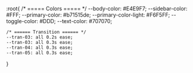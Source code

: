
:root{
    /* ===== Colors ===== */
    --body-color: #E4E9F7;
    --sidebar-color: #FFF;
    --primary-color: #b71515de;
    --primary-color-light: #F6F5FF;
    --toggle-color: #DDD;
    --text-color: #707070;

    /* ====== Transition ====== */
    --tran-03: all 0.2s ease;
    --tran-03: all 0.3s ease;
    --tran-04: all 0.3s ease;
    --tran-05: all 0.3s ease;
}